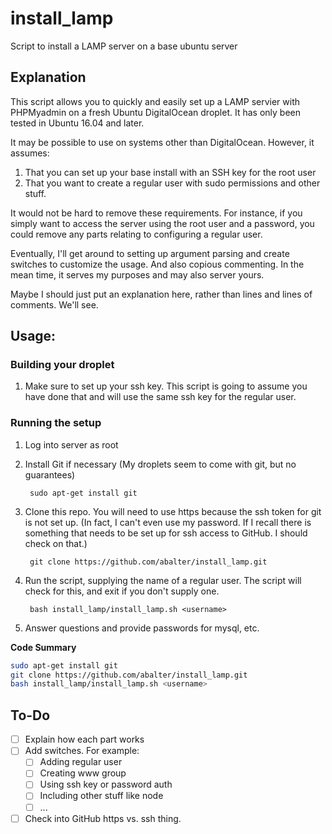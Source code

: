 # install_lamp
Script to install a LAMP server on a base ubuntu server

## Explanation
This script allows you to quickly and easily set up a LAMP servier with PHPMyadmin on a fresh 
Ubuntu DigitalOcean droplet. It has only been tested in Ubuntu 16.04 and later.

It may be possible to use on systems other than DigitalOcean. However, it assumes:

1. That you can set up your base install with an SSH key for the root user
1. That you want to create a regular user with sudo permissions and other stuff.

It would not be hard to remove these requirements. For instance, if you simply want to access the 
server using the root user and a password, you could remove any parts relating to configuring a
regular user.

Eventually, I'll get around to setting up argument parsing and create switches to customize the 
usage. And also copious commenting. In the mean time, it serves my purposes and may also server yours.

Maybe I should just put an explanation here, rather than lines and lines of comments. We'll see.

## Usage:
### Building your droplet
1. Make sure to set up your ssh key. This script is going to assume you have done that
  and will use the same ssh key for the regular user.

### Running the setup
1. Log into server as root
1. Install Git if necessary (My droplets seem to come with git, but no guarantees)

        sudo apt-get install git

1. Clone this repo. You will need to use https because the ssh token for git is not set up.
  (In fact, I can't even use my password. If I recall there is something that needs to be set up
  for ssh access to GitHub. I should check on that.)
    
        git clone https://github.com/abalter/install_lamp.git

1. Run the script, supplying the name of a regular user. The script will check for this, and exit
  if you don't supply one.
    
        bash install_lamp/install_lamp.sh <username>

1. Answer questions and provide passwords for mysql, etc.
  
**Code Summary**

```bash
sudo apt-get install git
git clone https://github.com/abalter/install_lamp.git
bash install_lamp/install_lamp.sh <username>
```

## To-Do
-[ ] Explain how each part works
-[ ] Add switches. For example:
  -[ ] Adding regular user
  -[ ] Creating www group
  -[ ] Using ssh key or password auth
  -[ ] Including other stuff like node
  -[ ] ...
-[ ] Check into GitHub https vs. ssh thing.
